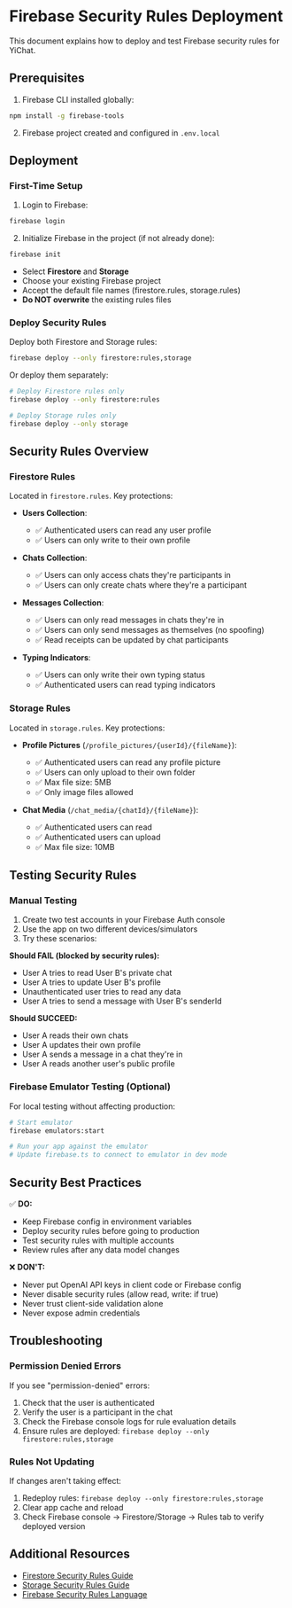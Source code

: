 # Firebase Security Rules Deployment

This document explains how to deploy and test Firebase security rules for YiChat.

## Prerequisites

1. Firebase CLI installed globally:
```bash
npm install -g firebase-tools
```

2. Firebase project created and configured in `.env.local`

## Deployment

### First-Time Setup

1. Login to Firebase:
```bash
firebase login
```

2. Initialize Firebase in the project (if not already done):
```bash
firebase init
```
- Select **Firestore** and **Storage**
- Choose your existing Firebase project
- Accept the default file names (firestore.rules, storage.rules)
- **Do NOT overwrite** the existing rules files

### Deploy Security Rules

Deploy both Firestore and Storage rules:
```bash
firebase deploy --only firestore:rules,storage
```

Or deploy them separately:
```bash
# Deploy Firestore rules only
firebase deploy --only firestore:rules

# Deploy Storage rules only
firebase deploy --only storage
```

## Security Rules Overview

### Firestore Rules

Located in `firestore.rules`. Key protections:

- **Users Collection**: 
  - ✅ Authenticated users can read any user profile
  - ✅ Users can only write to their own profile
  
- **Chats Collection**:
  - ✅ Users can only access chats they're participants in
  - ✅ Users can only create chats where they're a participant
  
- **Messages Collection**:
  - ✅ Users can only read messages in chats they're in
  - ✅ Users can only send messages as themselves (no spoofing)
  - ✅ Read receipts can be updated by chat participants
  
- **Typing Indicators**:
  - ✅ Users can only write their own typing status
  - ✅ Authenticated users can read typing indicators

### Storage Rules

Located in `storage.rules`. Key protections:

- **Profile Pictures** (`/profile_pictures/{userId}/{fileName}`):
  - ✅ Authenticated users can read any profile picture
  - ✅ Users can only upload to their own folder
  - ✅ Max file size: 5MB
  - ✅ Only image files allowed
  
- **Chat Media** (`/chat_media/{chatId}/{fileName}`):
  - ✅ Authenticated users can read
  - ✅ Authenticated users can upload
  - ✅ Max file size: 10MB

## Testing Security Rules

### Manual Testing

1. Create two test accounts in your Firebase Auth console
2. Use the app on two different devices/simulators
3. Try these scenarios:

**Should FAIL (blocked by security rules):**
- User A tries to read User B's private chat
- User A tries to update User B's profile
- Unauthenticated user tries to read any data
- User A tries to send a message with User B's senderId

**Should SUCCEED:**
- User A reads their own chats
- User A updates their own profile
- User A sends a message in a chat they're in
- User A reads another user's public profile

### Firebase Emulator Testing (Optional)

For local testing without affecting production:

```bash
# Start emulator
firebase emulators:start

# Run your app against the emulator
# Update firebase.ts to connect to emulator in dev mode
```

## Security Best Practices

✅ **DO:**
- Keep Firebase config in environment variables
- Deploy security rules before going to production
- Test security rules with multiple accounts
- Review rules after any data model changes

❌ **DON'T:**
- Never put OpenAI API keys in client code or Firebase config
- Never disable security rules (allow read, write: if true)
- Never trust client-side validation alone
- Never expose admin credentials

## Troubleshooting

### Permission Denied Errors

If you see "permission-denied" errors:

1. Check that the user is authenticated
2. Verify the user is a participant in the chat
3. Check the Firebase console logs for rule evaluation details
4. Ensure rules are deployed: `firebase deploy --only firestore:rules,storage`

### Rules Not Updating

If changes aren't taking effect:

1. Redeploy rules: `firebase deploy --only firestore:rules,storage`
2. Clear app cache and reload
3. Check Firebase console → Firestore/Storage → Rules tab to verify deployed version

## Additional Resources

- [Firestore Security Rules Guide](https://firebase.google.com/docs/firestore/security/get-started)
- [Storage Security Rules Guide](https://firebase.google.com/docs/storage/security/start)
- [Firebase Security Rules Language](https://firebase.google.com/docs/rules/rules-language)

